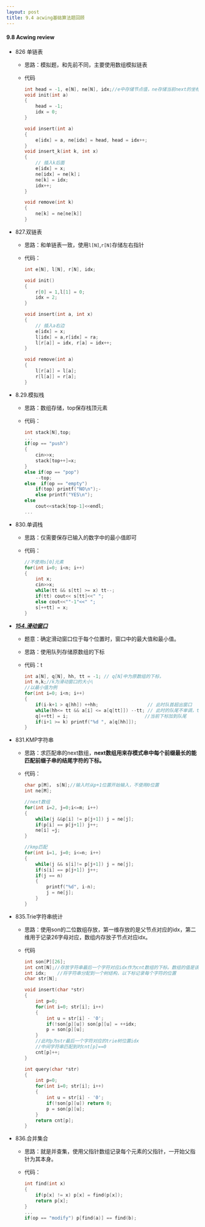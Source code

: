 ```yaml
---
layout: post
title: 9.4 acwing基础算法题回顾
---
```



#### 9.8 Acwing review

- 826 单链表

  - 思路：模拟题，和先前不同，主要使用数组模拟链表

  - 代码

    ```C
    int head = -1, e[N], ne[N], idx;//e中存储节点值，ne存储当前next的坐标
    void init(int a)
    {
        head = -1;
        idx = 0;
    }
    
    void insert(int a)
    {
        e[idx] = a, ne[idx] = head, head = idx++;
    }
    void insert_k(int k, int x)
    {
        // 插入k后面
        e[idx] = x;
        ne[idx] = ne[k]；
        ne[k] = idx;
        idx++;
    }
    
    void remove(int k)
    {
    	ne[k] = ne[ne[k]]
    }
    ```

- 827.双链表

  - 思路：和单链表一致，使用`l[N]`,`r[N]`存储左右指针

  - 代码：

    ```C
    int e[N], l[N], r[N], idx;
    
    void init()
    {
        r[0] = 1,l[1] = 0;
        idx = 2;
    }
    
    void insert(int a, int x)
    {
        // 插入a右边
        e[idx] = x;
        l[idx] = a,r[idx] = ra;
        l[r[a]] = idx, r[a] = idx++;
    }
    
    void remove(int a)
    {
        l[r[a]] = l[a];
        r[l[a]] = r[a];
    }
    ```

    

- 8.29.模拟栈

  - 思路：数组存储，top保存栈顶元素

  - 代码：

    ```C
    int stack[N],top;
    ...
    if(op == "push")
    {
        cin>>x;
        stack[top++]=x;
    }
    else if(op == "pop")
        --top;
    else  if(op == "empty")
        if(top) printf("NO\n");-
        else printf("YES\n");
    else
        cout<<stack[top-1]<<endl;
    ...
    ```

    

- 830.单调栈

  - 思路：仅需要保存已输入的数字中的最小值即可

  - 代码：

    ```c
    //不使用s[0]元素
    for(int i=0; i<n; i++)
    {
        int x;
        cin>>x;
        while(tt && s[tt] >= x) tt--;
        if(tt) cout<< s[tt]<<" ";
        else cout<<""-1"<<" ";
        s[++tt] = x;
    }
    ```

- **<u>*154.滑动窗口*</u>**

  - 题意：确定滑动窗口位于每个位置时，窗口中的最大值和最小值。

  - 思路：使用队列存储原数组的下标

  - 代码：t

    ```C
    int a[N], q[N], hh, tt = -1; // q[N]中为原数组的下标，
    int n,k;//k为滑动窗口的大小\
    //以最小值为例
    for(int i=0; i<n; i++)
    {
        if(i-k+1 > q[hh]) ++hh;					 // 此时队首超出窗口
        while(hh<= tt && a[i] <= a[q[tt]]) --tt; // 此时的队尾不单调，tt-1
        q[++tt] = i;							//当前下标加到队尾
        if(i+1 >= k) printf("%d ", a[q[hh]]);
    }
    ```

- 831.KMP字符串

  - 思路：求匹配串的next数组，**next数组用来存模式串中每个前缀最长的能匹配前缀子串的结尾字符的下标。** 

  - 代码：

    ```C
    char p[M]， s[N];//输入时从p+1位置开始输入，不使用0位置
    int ne[M];
    
    //next数组
    for(int i=2, j=0;i<=m; i++)
    {
        while(j &&p[i] != p[j+1]) j = ne[j];
        if(p[i] == p[j+1]) j++;
        ne[i] =j;
    }
    
    //kmp匹配
    for(int i=1, j=0; i<=n; i++)
    {
        while(j && s[i]!= p[j+1]) j = ne[j];
        if(s[i] == p[j+1]) j++;
        if(j == n)
        {
            printf("%d", i-n);
            j = ne[j];
        }
    }
    ```

- 835.Trie字符串统计

  - 思路：使用son的二位数组存放，第一维存放的是父节点对应的idx，第二维用于记录26字母对应，数组内存放子节点对应idx。

  - 代码

    ```C
    int son[P][26];
    int cnt[N];//存放字符串最后一个字符对应idx作为cnt数组的下标。数组的值是该idx对应个数
    int idx;	//将字符串分配到一个树结构，以下标记录每个字符的位置
    char str[N];
    
    void insert(char *str)
    {
        int p=0;
        for(int i=0; str[i]; i++)
        {
            int u = str[i] - '0';
            if(!son[p][u]) son[p][u] = ++idx;
            p = son[p][u];
        }
        //此时p为str最后一个字符对应的trie树位置idx
        //中间字符串匹配到时cnt[p]==0
        cnt[p]++;
    }
    
    int query(char *str)
    {
        int p=0;
        for(int i=0; str[i]; i++)
        {
            int u = str[i] - '0';
            if(!son[p][u]) return 0;
            p = son[p][u];
    	}
        return cnt[p];
    }
    ```

- 836.合并集合

  - 思路：就是并查集，使用父指针数组记录每个元素的父指针，一开始父指针为其本身。

  - 代码：

    ```C
    int find(int x)
    {
    	if(p[x] != x) p[x] = find(p[x]);
        return p[x];
    }
    ...
    if(op == "modify") p[find(a)] == find(b);
    ```

    

